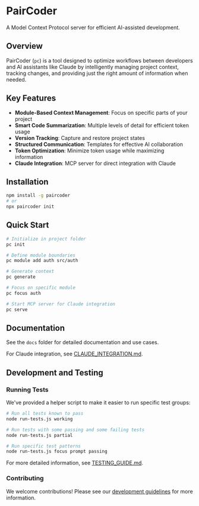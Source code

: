 # PairCoder

A Model Context Protocol server for efficient AI-assisted development.

## Overview

PairCoder (`pc`) is a tool designed to optimize workflows between developers and AI assistants like Claude by intelligently managing project context, tracking changes, and providing just the right amount of information when needed.

## Key Features

- **Module-Based Context Management**: Focus on specific parts of your project
- **Smart Code Summarization**: Multiple levels of detail for efficient token usage
- **Version Tracking**: Capture and restore project states
- **Structured Communication**: Templates for effective AI collaboration
- **Token Optimization**: Minimize token usage while maximizing information
- **Claude Integration**: MCP server for direct integration with Claude

## Installation

```bash
npm install -g paircoder
# or
npx paircoder init
```

## Quick Start

```bash
# Initialize in project folder
pc init

# Define module boundaries
pc module add auth src/auth

# Generate context
pc generate

# Focus on specific module
pc focus auth

# Start MCP server for Claude integration
pc serve
```

## Documentation

See the `docs` folder for detailed documentation and use cases.

For Claude integration, see [CLAUDE_INTEGRATION.md](docs/CLAUDE_INTEGRATION.md).

## Development and Testing

### Running Tests

We've provided a helper script to make it easier to run specific test groups:

```bash
# Run all tests known to pass
node run-tests.js working

# Run tests with some passing and some failing tests
node run-tests.js partial

# Run specific test patterns
node run-tests.js focus prompt passing
```

For more detailed information, see [TESTING_GUIDE.md](TESTING_GUIDE.md).

### Contributing

We welcome contributions! Please see our [development guidelines](docs/DEVELOPMENT.md) for more information.
